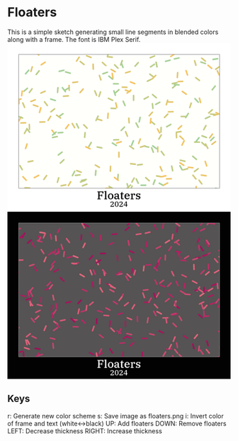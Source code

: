 # Floaters
This is a simple sketch generating small line segments in blended colors along with a frame.
The font is IBM Plex Serif.
![](floaters.png)
![](floaters_invert.png)
## Keys
r: Generate new color scheme
s: Save image as floaters.png
i: Invert color of frame and text (white<->black)
UP: Add floaters
DOWN: Remove floaters
LEFT: Decrease thickness
RIGHT: Increase thickness
